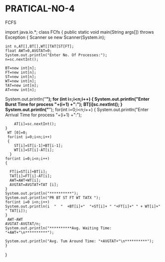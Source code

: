 # PRATICAL-NO-4
FCFS

import java.io.*;
class FCfs
{
    public static void main(String args[]) throws Exception
    {
    Scanner se new Scanner(System.in);
    
    int n,AT[],BT[],WT[]TAT[ST[FT];
    float AWT=0,AVGTAT=0;
    System.out.println("Enter No. Of Processes:");
    n=sc.nextInt();
    
    BT=new int[n];
    FT=new int[n];
    ST=new int[n];
    WT=new int[n];
    TAT=new int[n];
    AT=new int[n];
    
   System.out.println("**********"); 
   for (int i=;i<n;i++)
   {
        System.out.println("Enter Burst Time for process "+(i+1) +":");
        BT[i]sc.nextInt();
    }
    System.out.println("**********");
    for(int i=0;i<n;i++)
    {
        System.out.println("Enter Arrival Time for process "+(i+1) +":");

        AT[i]=sc.nextInt();
    }
     WT [0]=0;
     for(int i=0;i<n;i++)
     {
        ST[i]=ST[i-1]+BT[i-1];
        WT[i]=ST[i]-AT[i];
      }
    for(int i=0;i<n;i++)
    {

      FT[i=ST[i]+BT[i];
      TAT[i]=FT[i]-AT[i];
      AWT=AWT+WT[i];
      AVGTAT=AVGTAT+TAT [i];
    }
    System.out.println("**********");
    System.out.println("PR BT ST FT WT TATX ");
    for(int i=0 i<n;i++)
    System.out.println(i  "  "  +BT[i]+"  "+ST[i]+ " "+FT[i]+" " + WT[i]+" " TAT[i]);
    }
     AWT-AWT
    AVGTAT-AVGTAT/n;
    System.out.println("**********Avg. Waiting Time: "+AWT+"\n**********");
    
    System.out.println("Avg. Tum Around Time: "+AVGTAT+"\n**********");
    }
  }
